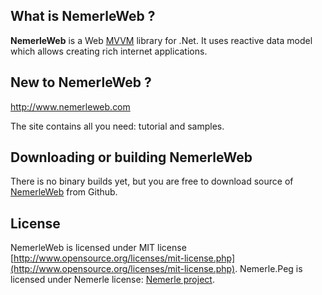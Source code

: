 ## What is NemerleWeb ?

**NemerleWeb** is a Web [MVVM](http://en.wikipedia.org/wiki/Model_View_ViewModel) library for .Net.
It uses reactive data model which allows creating rich internet applications.

## New to NemerleWeb ?

http://www.nemerleweb.com

The site contains all you need: tutorial and samples.

## Downloading or building NemerleWeb

There is no binary builds yet, but you are free to download source of [NemerleWeb](https://github.com/NemerleWeb/NemerleWeb) from Github.

## License

NemerleWeb is licensed under MIT license [http://www.opensource.org/licenses/mit-license.php](http://www.opensource.org/licenses/mit-license.php).
Nemerle.Peg is licensed under Nemerle license: [Nemerle project](http://github.com/rsdn/nemerle).

